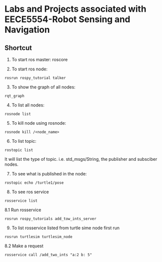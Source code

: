 # Labs and Projects associated with EECE5554-Robot Sensing and Navigation

## Shortcut

1. To start ros master:
roscore

2. To start ros node:
```
rosrun rospy_tutorial talker
```

3. To show the graph of all nodes:
```
rqt_graph
```

4. To list all nodes:
```
rosnode list
```

5. To kill node using rosnode:
```
rosnode kill /<node_name>
```

6. To list topic:
```
rostopic list
```
It will list the type of topic. i.e. std_msgs/String,
the publisher and subsciber nodes.

7. To see what is published in the node:
```
rostopic echo /turtle1/pose
```

8. To see ros service
```
rosservice list
```
8.1 Run rosservice
```
rosrun rospy_tutorials add_tow_ints_server
```

9. To list rosservice listed from turtle sime node first run 
```
rosrun turtlesim turtlesim_node
```

8.2 Make a request
```
rosservice call /add_two_ints "a:2 b: 5"
```